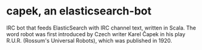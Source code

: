 capek, an elasticsearch-bot
=================

IRC bot that feeds ElasticSearch with IRC channel text, written in Scala. The word robot was first introduced by Czech writer Karel Čapek in his play R.U.R. (Rossum's Universal Robots), which was published in 1920.
